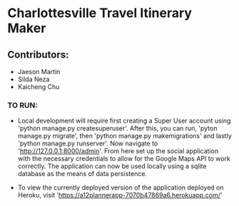 # Charlottesville Travel Itinerary Maker  

## Contributors:
- Jaeson Martin 
- Silda Neza 
- Kaicheng Chu

### TO RUN:
- Local development will require first creating a Super User account using 'python manage.py createsuperuser'. After this, you can run, 'pyton manage.py migrate', then 'python manage.py makemigrations' and lastly 'python manage.py runserver'. Now navigate to 'http://127.0.0.1:8000/admin'. From here set up the social application with the necessary credentials to allow for the Google Maps API to work correctly. The application can now be used locally using a sqlite database as the means of data persistence.


- To view the currently deployed version of the application deployed on Heroku, visit 'https://a12plannerapp-7070b47869a6.herokuapp.com/'


